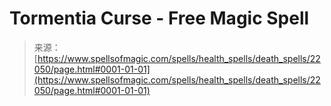 <!--yml

category: 未分类

date: 2024-06-12 19:06:04

-->

# Tormentia Curse - Free Magic Spell

> 来源：[https://www.spellsofmagic.com/spells/health_spells/death_spells/22050/page.html#0001-01-01](https://www.spellsofmagic.com/spells/health_spells/death_spells/22050/page.html#0001-01-01)
